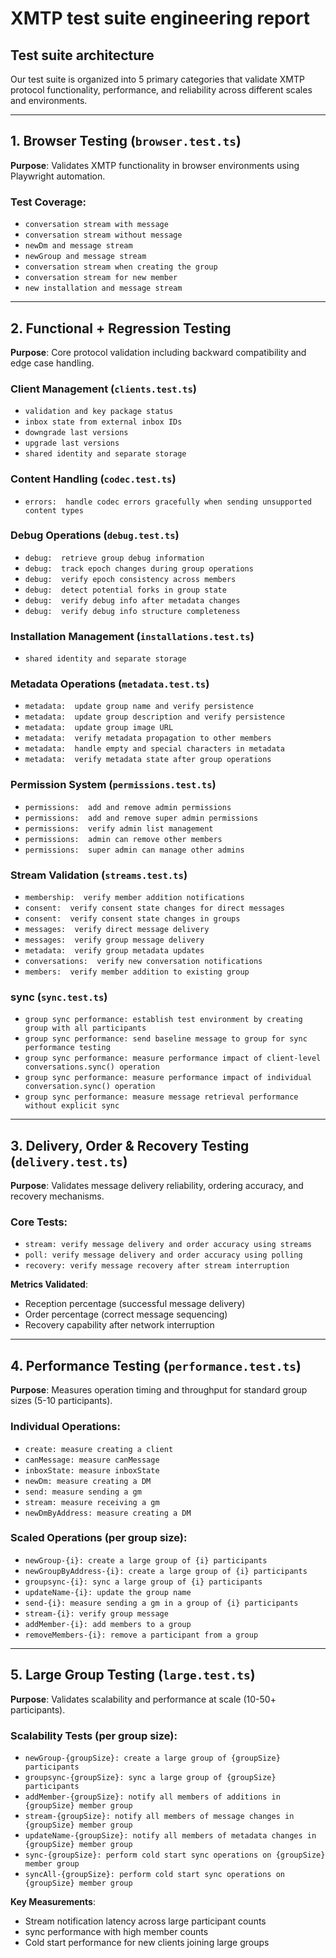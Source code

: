 # XMTP test suite engineering report

## Test suite architecture

Our test suite is organized into 5 primary categories that validate XMTP protocol functionality, performance, and reliability across different scales and environments.

---

## 1. Browser Testing (`browser.test.ts`)

**Purpose**: Validates XMTP functionality in browser environments using Playwright automation.

### Test Coverage:

- `conversation stream with message`
- `conversation stream without message`
- `newDm and message stream`
- `newGroup and message stream`
- `conversation stream when creating the group`
- `conversation stream for new member`
- `new installation and message stream`

---

## 2. Functional + Regression Testing

**Purpose**: Core protocol validation including backward compatibility and edge case handling.

### Client Management (`clients.test.ts`)

- `validation and key package status`
- `inbox state from external inbox IDs`
- `downgrade last versions`
- `upgrade last versions`
- `shared identity and separate storage`

### Content Handling (`codec.test.ts`)

- `errors:  handle codec errors gracefully when sending unsupported content types`

### Debug Operations (`debug.test.ts`)

- `debug:  retrieve group debug information`
- `debug:  track epoch changes during group operations`
- `debug:  verify epoch consistency across members`
- `debug:  detect potential forks in group state`
- `debug:  verify debug info after metadata changes`
- `debug:  verify debug info structure completeness`

### Installation Management (`installations.test.ts`)

- `shared identity and separate storage`

### Metadata Operations (`metadata.test.ts`)

- `metadata:  update group name and verify persistence`
- `metadata:  update group description and verify persistence`
- `metadata:  update group image URL`
- `metadata:  verify metadata propagation to other members`
- `metadata:  handle empty and special characters in metadata`
- `metadata:  verify metadata state after group operations`

### Permission System (`permissions.test.ts`)

- `permissions:  add and remove admin permissions`
- `permissions:  add and remove super admin permissions`
- `permissions:  verify admin list management`
- `permissions:  admin can remove other members`
- `permissions:  super admin can manage other admins`

### Stream Validation (`streams.test.ts`)

- `membership:  verify member addition notifications`
- `consent:  verify consent state changes for direct messages`
- `consent:  verify consent state changes in groups`
- `messages:  verify direct message delivery`
- `messages:  verify group message delivery`
- `metadata:  verify group metadata updates`
- `conversations:  verify new conversation notifications`
- `members:  verify member addition to existing group`

### sync (`sync.test.ts`)

- `group sync performance: establish test environment by creating group with all participants`
- `group sync performance: send baseline message to group for sync performance testing`
- `group sync performance: measure performance impact of client-level conversations.sync() operation`
- `group sync performance: measure performance impact of individual conversation.sync() operation`
- `group sync performance: measure message retrieval performance without explicit sync`

---

## 3. Delivery, Order & Recovery Testing (`delivery.test.ts`)

**Purpose**: Validates message delivery reliability, ordering accuracy, and recovery mechanisms.

### Core Tests:

- `stream: verify message delivery and order accuracy using streams`
- `poll: verify message delivery and order accuracy using polling`
- `recovery: verify message recovery after stream interruption`

**Metrics Validated**:

- Reception percentage (successful message delivery)
- Order percentage (correct message sequencing)
- Recovery capability after network interruption

---

## 4. Performance Testing (`performance.test.ts`)

**Purpose**: Measures operation timing and throughput for standard group sizes (5-10 participants).

### Individual Operations:

- `create: measure creating a client`
- `canMessage: measure canMessage`
- `inboxState: measure inboxState`
- `newDm: measure creating a DM`
- `send: measure sending a gm`
- `stream: measure receiving a gm`
- `newDmByAddress: measure creating a DM`

### Scaled Operations (per group size):

- `newGroup-{i}: create a large group of {i} participants`
- `newGroupByAddress-{i}: create a large group of {i} participants`
- `groupsync-{i}: sync a large group of {i} participants`
- `updateName-{i}: update the group name`
- `send-{i}: measure sending a gm in a group of {i} participants`
- `stream-{i}: verify group message`
- `addMember-{i}: add members to a group`
- `removeMembers-{i}: remove a participant from a group`

---

## 5. Large Group Testing (`large.test.ts`)

**Purpose**: Validates scalability and performance at scale (10-50+ participants).

### Scalability Tests (per group size):

- `newGroup-{groupSize}: create a large group of {groupSize} participants`
- `groupsync-{groupSize}: sync a large group of {groupSize} participants`
- `addMember-{groupSize}: notify all members of additions in {groupSize} member group`
- `stream-{groupSize}: notify all members of message changes in {groupSize} member group`
- `updateName-{groupSize}: notify all members of metadata changes in {groupSize} member group`
- `sync-{groupSize}: perform cold start sync operations on {groupSize} member group`
- `syncAll-{groupSize}: perform cold start sync operations on {groupSize} member group`

**Key Measurements**:

- Stream notification latency across large participant counts
- sync performance with high member counts
- Cold start performance for new clients joining large groups
